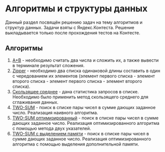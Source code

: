 # Алгоритмы и структуры данных

Данный раздел посвящён решению задач на тему алгоритмов и структур данных. Задачи взяты с Яндекс.Контеста. Решение выкладывается только после прохождения тестов на Контесте.

## Алгоритмы

1. [A+B](https://github.com/shakertov/structures/blob/main/algorithms/01-A%2BB.py) - необходимо считать два числа и сложить их, а также вывести в терминале результат сложения.
2. [Zipper](https://github.com/shakertov/structures/blob/main/algorithms/02-zipper.py) - необходимо два списка одинаковой длины составить в один с чередованием их элементов (элемент первого списка - элемент второго списка - элемент первого списка - элемент второго списка).
3. [Скользящее среднее](https://github.com/shakertov/structures/blob/main/algorithms/03-moving-average.py) - дана статистика запросов в списке. Необходимо было применить метод скользящего среднего для сглаживания данных.
4. [TWO-SUM](https://github.com/shakertov/structures/blob/main/algorithms/04-two-sum.py) - поиск в списке пары чисел в сумме дающих заданное число. Реализация наивного алгоритма.
5. [TWO-SUM оптимизированный](https://github.com/shakertov/structures/blob/main/algorithms/05-two-sum-opt.py) - поиск в списке пары чисел в сумме дающих заданное число. Реализация оптимизированного алгоритма с помощью метода двух указателей.
6. [TWO-SUM с выделением памяти](https://github.com/shakertov/structures/blob/main/algorithms/06-two-sum-mem.py) - поиск в списке пары чисел в сумме дающих заданное число. Реализация оптимизированного алгоритма с помощью выделения дополнительной памяти.